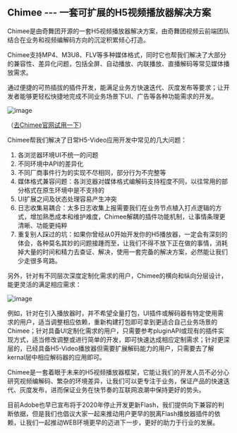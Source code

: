## Chimee --- 一套可扩展的H5视频播放器解决方案

Chimee是由奇舞团开源的一套H5视频播放器解决方案，由奇舞团视频云前端团队结合在业务和视频编解码方向的沉淀积累倾心打造。

Chimee支持MP4、M3U8、FLV等多种媒体格式，同时它也帮我们解决了大部分的兼容性、差异化问题，包括全屏、自动播放、内联播放、直播解码等常见媒体播放需求。 

通过便捷的可热插拔的插件开发，能满足业务方快速迭代、灰度发布等要求；让开发者能够更轻松快捷地完成不同业务场景下UI、广告等各种功能需求的开发。

![image](https://p1.ssl.qhimg.com/t01ae71ba8ba7cece9e.png)

（[去Chimee官网试用一下](https://chimee.org/)）

Chimee帮我们解决了日常H5-Video应用开发中常见的几大问题：

1. 各浏览器环境UI不统一的问题
2. 不同环境中API的差异化
3. 不同厂商事件行为的实现不尽相同，部分行为不完整等
3. 媒体格式兼容问题：各浏览器对媒体格式编解码支持程度不同，以往常用的部分格式在原生环境中是不支持的
4. UI扩展之间及状态处理容易产生冲突
5. 日志收集易耦合：太多日志收集上报需要我们在业务节点植入打点逻辑的方式，增加熟悉成本和维护难度，Chimee解耦的插件功能机制，让事情条理更清晰、功能更纯粹
6. 重复别人踩过的坑：如果你曾经从0开始开发你的H5播放器，一定会有深刻的体会，各种莫名其妙的问题接踵而至，让我们不得不放下正在做的事情，消耗掉大量的时间和精力去查证、解决，使用一套完备的解决方案，必然能让我们少走很多弯路。

另外，针对有不同层次深度定制化需求的用户，Chimee的横向和纵向分层设计，能更灵活的满足相应需求：

![image](https://p2.ssl.qhimg.com/t01d9e8460fbe7c3a4c.png)

例如，针对在引入播放器时，并不希望全量打包，UI插件或解码器有特定使用需求的用户，适当调整相应依赖，重新构建打包即可拿到更适合自己业务场景的Chimee；针对具备UI定制化需求的用户，只需要参考pluginAPI或现有的插件实现方式，适当修改调整或进行简单的开发，即可快速达成相应定制需求；针对更深层的，已经具备H5-Video播放器但需要扩展解码能力的用户，只需要去了解kernal层中相应解码器的应用即可。

Chimee是一套着眼于未来的H5视频播放器框架，它能让我们的开发人员不必分心研究视频编解码、繁杂的环境差异，让我们可以更专注于业务，保证产品的快速迭代、灰度发布，进而保证业务在快节奏的互联网浪潮中保持更好的势头。

目前Adobe也早已宣布将于2020年停止开发更新Flash，我们提供向下兼容的判断依据，但是我们也倡议大家一起来推动用户更早的脱离Flash播放器插件的依赖，让我们一起推动WEB环境更早的迈进下一步，更好的助力于行业的发展。
